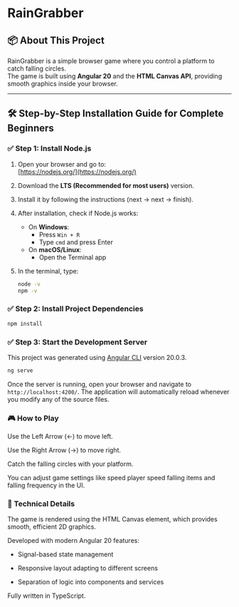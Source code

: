 # RainGrabber

## 📦 About This Project

RainGrabber is a simple browser game where you control a platform to catch falling circles.  
The game is built using **Angular 20** and the **HTML Canvas API**, providing smooth graphics inside your browser.

---

## 🛠️ Step-by-Step Installation Guide for Complete Beginners

### ✅ Step 1: Install Node.js

1. Open your browser and go to:  
   [https://nodejs.org/](https://nodejs.org/)

2. Download the **LTS (Recommended for most users)** version.

3. Install it by following the instructions (next → next → finish).

4. After installation, check if Node.js works:

   - On **Windows**:
     - Press `Win + R`
     - Type `cmd` and press Enter
   - On **macOS/Linux**:
     - Open the Terminal app

5. In the terminal, type:

   ```bash
   node -v
   npm -v
   ```

### ✅ Step 2: Install Project Dependencies

```bash
npm install
```

### ✅ Step 3: Start the Development Server

This project was generated using [Angular CLI](https://github.com/angular/angular-cli) version 20.0.3.

```bash
ng serve
```

Once the server is running, open your browser and navigate to `http://localhost:4200/`. The application will automatically reload whenever you modify any of the source files.

### 🎮 How to Play

Use the Left Arrow (←) to move left.

Use the Right Arrow (→) to move right.

Catch the falling circles with your platform.

You can adjust game settings like speed player speed falling items and falling frequency in the UI.

### 🎨 Technical Details

The game is rendered using the HTML Canvas element, which provides smooth, efficient 2D graphics.

Developed with modern Angular 20 features:

- Signal-based state management

- Responsive layout adapting to different screens

- Separation of logic into components and services

Fully written in TypeScript.
